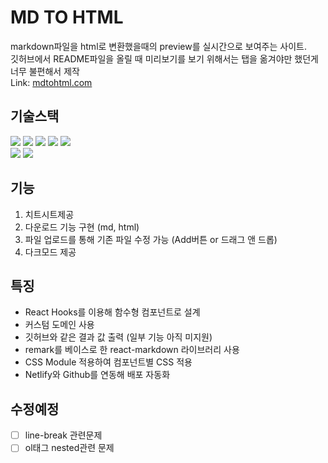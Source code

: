 # MD TO HTML

markdown파일을 html로 변환했을때의 preview를 실시간으로 보여주는 사이트.<br/>
깃허브에서 README파일을 올릴 때 미리보기를 보기 위해서는 탭을 옮겨야만 했던게 너무 불편해서 제작<br/>
Link: [mdtohtml.com](https://www.mdtohtml.com)

## 기술스택

<img src="https://img.shields.io/badge/HTML5-E34F26?style=for-the-badge&logo=html5&logoColor=white" /> <img src="https://img.shields.io/badge/JavaScript-323330?style=for-the-badge&logo=javascript&logoColor=F7DF1E" /> <img src="https://img.shields.io/badge/React-20232A?style=for-the-badge&logo=react&logoColor=61DAFB" /> <img src ="https://img.shields.io/badge/SCSS-CC6699?style=for-the-badge&logo=sass&logoColor=white"/> <img src ="https://img.shields.io/badge/CSS_modules-000000?style=for-the-badge&logo=css-modules&logoColor=white"/></br>
<img src="https://img.shields.io/badge/Netlify-00C7B7?style=for-the-badge&logo=netlify&logoColor=white" />
<img src="https://img.shields.io/badge/Yarn-2C8EBB?style=for-the-badge&logo=yarn&logoColor=white" />

## 기능

1. 치트시트제공
2. 다운로드 기능 구현 (md, html)
3. 파일 업로드를 통해 기존 파일 수정 가능 (Add버튼 or 드래그 앤 드롭)
4. 다크모드 제공

## 특징

- React Hooks를 이용해 함수형 컴포넌트로 설계
- 커스텀 도메인 사용
- 깃허브와 같은 결과 값 출력 (일부 기능 아직 미지원)
- remark를 베이스로 한 react-markdown 라이브러리 사용
- CSS Module 적용하여 컴포넌트별 CSS 적용
- Netlify와 Github를 연동해 배포 자동화

## 수정예정

- [ ] line-break 관련문제
- [ ] ol태그 nested관련 문제
